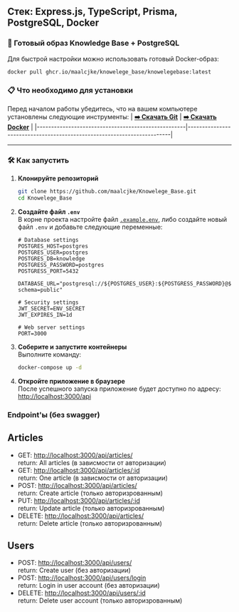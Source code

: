 ## **Стек: Express.js, TypeScript, Prisma, PostgreSQL, Docker**

### 🐳 Готовый образ Knowledge Base + PostgreSQL  

Для быстрой настройки можно использовать готовый Docker-образ:  
```bash
docker pull ghcr.io/maalcjke/knowelege_base/knowelegebase:latest
```

### 📋 Что необходимо для установки  

Перед началом работы убедитесь, что на вашем компьютере установлены следующие инструменты:
| **[➡️ Скачать Git](https://git-scm.com/downloads)** | **[➡️ Скачать Docker](https://www.docker.com/products/docker-desktop)** |
|----------------------------------------------------|------------------------------------------------------------------------|

---

### 🛠️ Как запустить  

1. **Клонируйте репозиторий**  
   ```bash
   git clone https://github.com/maalcjke/Knowelege_Base.git
   cd Knowelege_Base
   ```

2. **Создайте файл `.env`**  
   В корне проекта настройте файл [`.example.env`](https://github.com/maalcjke/Knowelege_Base/blob/master/.example.env), либо создайте новый файл `.env` и добавьте следующие переменные:  
   ```dotenv
   # Database settings
   POSTGRES_HOST=postgres
   POSTGRES_USER=postgres
   POSTGRES_DB=knowledge
   POSTGRESS_PASSWORD=postgres
   POSTGRESS_PORT=5432
   
   DATABASE_URL="postgresql://${POSTGRES_USER}:${POSTGRESS_PASSWORD}@${POSTGRES_HOST}:${POSTGRESS_PORT}/${POSTGRES_DB}?schema=public"
   
   # Security settings
   JWT_SECRET=ENV_SECRET
   JWT_EXPIRES_IN=1d
   
   # Web server settings
   PORT=3000
   ```

3. **Соберите и запустите контейнеры**  
   Выполните команду:  
   ```bash
   docker-compose up -d
   ```

4. **Откройте приложение в браузере**  
   После успешного запуска приложение будет доступно по адресу:  
   [http://localhost:3000/api](http://localhost:3000/api)

### Endpoint'ы (без swagger)
## Articles
- GET: [http://localhost:3000/api/articles/](http://localhost:3000/api/articles/)<br />
  return: All articles (в зависмости от авторизации)
- GET: [http://localhost:3000/api/articles/:id](http://localhost:3000/api/articles/1)<br />
  return: One article (в зависмости от авторизации)
- POST: [http://localhost:3000/api/articles/](http://localhost:3000/api/articles/)<br />
  return: Create article (только авторизрованным)
- PUT: [http://localhost:3000/api/articles/:id](http://localhost:3000/api/articles/1)<br />
  return: Update article (только авторизрованным)
- DELETE: [http://localhost:3000/api/articles/](http://localhost:3000/api/articles/)<br />
  return: Delete article (только авторизрованным)
## Users
- POST: [http://localhost:3000/api/users/](http://localhost:3000/api/users/)<br />
  return: Create user (без авторизации)
- POST: [http://localhost:3000/api/users/login](http://localhost:3000/api/users/login)<br />
  return: Login in user account (без авторизации)
- DELETE: [http://localhost:3000/api/users/:id](http://localhost:3000/api/users/1)<br />
  return: Delete user account (только авторизрованным)

